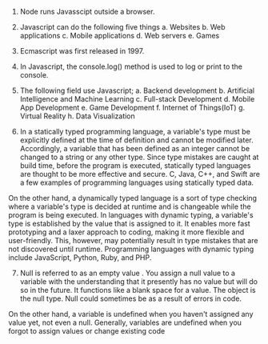 1. Node runs Javasscipt outside a browser.

2. Javascript can do the following five things
a. Websites
b. Web applications
c. Mobile applications
d. Web servers
e. Games

3. Ecmascript was first released in 1997.

4. In Javascript, the console.log() method is used to log or print to the console.

5. The following field use Javascript;
a. Backend development
b. Artificial Intelligence and Machine Learning
c. Full-stack Development
d. Mobile App Development
e. Game Development
f. Internet of Things(IoT)
g. Virtual Reality
h. Data Visualization

6. In a statically typed programming language, a variable's type must be explicitly defined at the time of definition and cannot be modified later. Accordingly, a variable that has been defined as an integer cannot be changed to a string or any other type. Since type mistakes are caught at build time, before the program is executed, statically typed languages are thought to be more effective and secure. C, Java, C++, and Swift are a few examples of programming languages using statically typed data.

On the other hand, a dynamically typed language is a sort of type checking where a variable's type is decided at runtime and is changeable while the program is being executed. In languages with dynamic typing, a variable's type is established by the value that is assigned to it. It enables more fast prototyping and a laxer approach to coding, making it more flexible and user-friendly. This, however, may potentially result in type mistakes that are not discovered until runtime. Programming languages with dynamic typing include JavaScript, Python, Ruby, and PHP.

7. Null is referred to as an empty value . You assign a null value to a variable with the understanding that it presently has no value but will do so in the future. It functions like a blank space for a value. The object is the null type. Null could sometimes be as a result of errors in code.

On the other hand, a variable is undefined when you haven't assigned any value yet, not even a null. Generally, variables are undefined when you forgot to assign values or change existing code